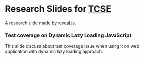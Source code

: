 # Research Slides for [TCSE](http://www.seat.org.tw/TCSE2014/)

A research slide made by [reveal.js](http://lab.hakim.se/reveal-js).

### Test coverage on Dynamic Lazy Loading JavaScript

This slide discuss about test coverage issue when using it on web application with dynamic lazy loading approach.
